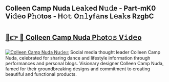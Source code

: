 ## Colleen Camp Nuda L𝚎a𝚔ed N𝚞𝚍e - Part-mK0 Vi𝚍𝚎o P𝚑𝚘tos - H𝚘𝚝 O𝚗𝚕yf𝚊ns L𝚎a𝚔s RzgbC

# <h2><a href="http://kf0rusr.oniu.top/?m=Colleen+Camp+Nuda">🔗👉 🔴 Colleen Camp Nuda P𝚑ot𝚘𝚜 V𝚒d𝚎o</a></h2>

[![Colleen Camp Nuda Nu𝚍e𝚜](https://i.imgur.com/0qMVB7G.gif)](http://kf0rusr.oniu.top/?m=Colleen+Camp+Nuda)
Social media thought leader Colleen Camp Nuda, celebrated for sharing dance and lifestyle information through performances and personal blogs. Visionary designer Colleen Camp Nuda, famed for their groundbreaking designs and commitment to creating beautiful and functional products.  
